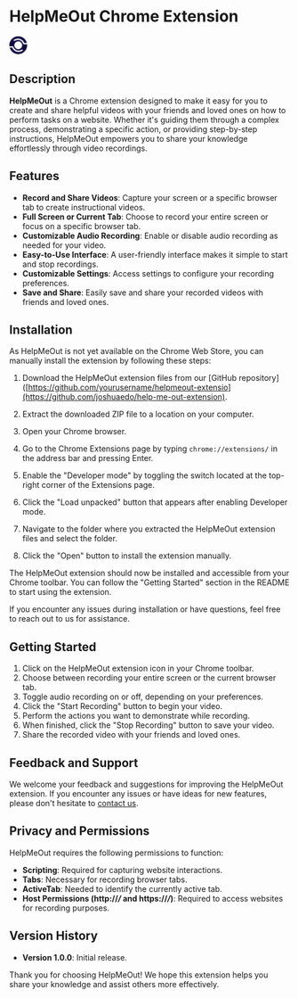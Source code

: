 # HelpMeOut Chrome Extension

![HelpMeOut Logo](/icons/icon-32.png)

## Description

**HelpMeOut** is a Chrome extension designed to make it easy for you to create and share helpful videos with your friends and loved ones on how to perform tasks on a website. Whether it's guiding them through a complex process, demonstrating a specific action, or providing step-by-step instructions, HelpMeOut empowers you to share your knowledge effortlessly through video recordings.

## Features

- **Record and Share Videos**: Capture your screen or a specific browser tab to create instructional videos.
- **Full Screen or Current Tab**: Choose to record your entire screen or focus on a specific browser tab.
- **Customizable Audio Recording**: Enable or disable audio recording as needed for your video.
- **Easy-to-Use Interface**: A user-friendly interface makes it simple to start and stop recordings.
- **Customizable Settings**: Access settings to configure your recording preferences.
- **Save and Share**: Easily save and share your recorded videos with friends and loved ones.

## Installation

As HelpMeOut is not yet available on the Chrome Web Store, you can manually install the extension by following these steps:

1. Download the HelpMeOut extension files from our [GitHub repository]([https://github.com/yourusername/helpmeout-extensio](https://github.com/joshuaedo/help-me-out-extension).

2. Extract the downloaded ZIP file to a location on your computer.

3. Open your Chrome browser.

4. Go to the Chrome Extensions page by typing `chrome://extensions/` in the address bar and pressing Enter.

5. Enable the "Developer mode" by toggling the switch located at the top-right corner of the Extensions page.

6. Click the "Load unpacked" button that appears after enabling Developer mode.

7. Navigate to the folder where you extracted the HelpMeOut extension files and select the folder.

8. Click the "Open" button to install the extension manually.

The HelpMeOut extension should now be installed and accessible from your Chrome toolbar. You can follow the "Getting Started" section in the README to start using the extension.

If you encounter any issues during installation or have questions, feel free to reach out to us for assistance.

## Getting Started

1. Click on the HelpMeOut extension icon in your Chrome toolbar.
2. Choose between recording your entire screen or the current browser tab.
3. Toggle audio recording on or off, depending on your preferences.
4. Click the "Start Recording" button to begin your video.
5. Perform the actions you want to demonstrate while recording.
6. When finished, click the "Stop Recording" button to save your video.
7. Share the recorded video with your friends and loved ones.

## Feedback and Support

We welcome your feedback and suggestions for improving the HelpMeOut extension. If you encounter any issues or have ideas for new features, please don't hesitate to [contact us](mailto:joshua.edo01@gmail.com).

## Privacy and Permissions

HelpMeOut requires the following permissions to function:

- **Scripting**: Required for capturing website interactions.
- **Tabs**: Necessary for recording browser tabs.
- **ActiveTab**: Needed to identify the currently active tab.
- **Host Permissions (http://*/* and https://*/*)**: Required to access websites for recording purposes.

## Version History

- **Version 1.0.0**: Initial release.

Thank you for choosing HelpMeOut! We hope this extension helps you share your knowledge and assist others more effectively.
